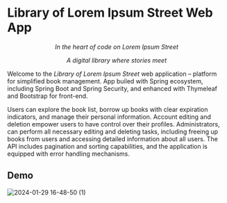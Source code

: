 # Library of Lorem Ipsum Street Web App
<p align="center"><i>In the heart of code on Lorem Ipsum Street</i></p>
 <p align="center"><i>A digital library where stories meet</i></p>

Welcome to the *Library of Lorem Ipsum Street* web application – platform for simplified book management. App builed with  Spring ecosystem, including Spring Boot and Spring Security, and enhanced with Thymeleaf and Bootstrap for front-end.

 Users can explore the book list, borrow up books with clear expiration indicators, and manage their personal information. Account editing and deletion 
 empower users to have control over their profiles. Administrators, can perform all necessary editing and deleting tasks, including freeing up books from users 
 and accessing detailed information about all users. The API includes pagination and sorting capabilities, and the application is equipped with error handling mechanisms.

## Demo
![2024-01-29 16-48-50 (1)](https://github.com/Buraska/LibraryApp/assets/73584781/64f74f5d-64b8-421e-a2a0-c3d82316612f)
